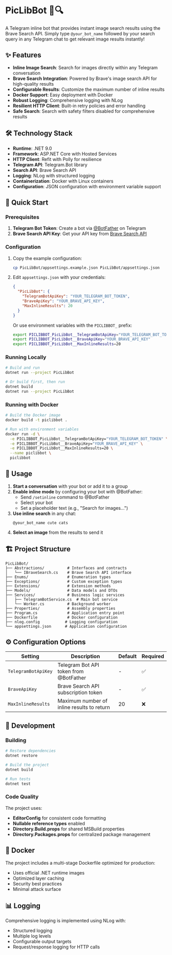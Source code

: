 # PicLibBot 🤖🔍

A Telegram inline bot that provides instant image search results using the Brave Search API. Simply type `@your_bot_name` followed by your search query in any Telegram chat to get relevant image results instantly!

## ✨ Features

- **Inline Image Search**: Search for images directly within any Telegram conversation
- **Brave Search Integration**: Powered by Brave's image search API for high-quality results
- **Configurable Results**: Customize the maximum number of inline results
- **Docker Support**: Easy deployment with Docker
- **Robust Logging**: Comprehensive logging with NLog
- **Resilient HTTP Client**: Built-in retry policies and error handling
- **Safe Search**: Search with safety filters disabled for comprehensive results

## 🛠️ Technology Stack

- **Runtime**: .NET 9.0
- **Framework**: ASP.NET Core with Hosted Services
- **HTTP Client**: Refit with Polly for resilience
- **Telegram API**: Telegram.Bot library
- **Search API**: Brave Search API
- **Logging**: NLog with structured logging
- **Containerization**: Docker with Linux containers
- **Configuration**: JSON configuration with environment variable support

## 🚀 Quick Start

### Prerequisites

1. **Telegram Bot Token**: Create a bot via [@BotFather](https://t.me/BotFather) on Telegram
2. **Brave Search API Key**: Get your API key from [Brave Search API](https://api.search.brave.com/)

### Configuration

1. Copy the example configuration:
   ```bash
   cp PicLibBot/appsettings.example.json PicLibBot/appsettings.json
   ```

2. Edit `appsettings.json` with your credentials:
   ```json
   {
     "PicLibBot": {
       "TelegramBotApiKey": "YOUR_TELEGRAM_BOT_TOKEN",
       "BraveApiKey": "YOUR_BRAVE_API_KEY",
       "MaxInlineResults": 20
     }
   }
   ```

   Or use environment variables with the `PICLIBBOT_` prefix:
   ```bash
   export PICLIBBOT_PicLibBot__TelegramBotApiKey="YOUR_TELEGRAM_BOT_TOKEN"
   export PICLIBBOT_PicLibBot__BraveApiKey="YOUR_BRAVE_API_KEY"
   export PICLIBBOT_PicLibBot__MaxInlineResults=20
   ```

### Running Locally

```bash
# Build and run
dotnet run --project PicLibBot

# Or build first, then run
dotnet build
dotnet run --project PicLibBot
```

### Running with Docker

```bash
# Build the Docker image
docker build -t piclibbot .

# Run with environment variables
docker run -d \
  -e PICLIBBOT_PicLibBot__TelegramBotApiKey="YOUR_TELEGRAM_BOT_TOKEN" \
  -e PICLIBBOT_PicLibBot__BraveApiKey="YOUR_BRAVE_API_KEY" \
  -e PICLIBBOT_PicLibBot__MaxInlineResults=20 \
  --name piclibbot \
  piclibbot
```

## 📱 Usage

1. **Start a conversation** with your bot or add it to a group
2. **Enable inline mode** by configuring your bot with @BotFather:
   - Send `/setinline` command to @BotFather
   - Select your bot
   - Set a placeholder text (e.g., "Search for images...")
3. **Use inline search** in any chat:
   ```
   @your_bot_name cute cats
   ```
4. **Select an image** from the results to send it

## 🏗️ Project Structure

```
PicLibBot/
├── Abstractions/          # Interfaces and contracts
│   └── IBraveSearch.cs    # Brave Search API interface
├── Enums/                 # Enumeration types
├── Exceptions/            # Custom exception types
├── Extensions/            # Extension methods
├── Models/                # Data models and DTOs
├── Services/              # Business logic services
│   ├── TelegramBotService.cs  # Main bot service
│   └── Worker.cs          # Background worker
├── Properties/            # Assembly properties
├── Program.cs             # Application entry point
├── Dockerfile             # Docker configuration
├── nlog.config           # Logging configuration
└── appsettings.json      # Application configuration
```

## ⚙️ Configuration Options

| Setting | Description | Default | Required |
|---------|-------------|---------|----------|
| `TelegramBotApiKey` | Telegram Bot API token from @BotFather | - | ✅ |
| `BraveApiKey` | Brave Search API subscription token | - | ✅ |
| `MaxInlineResults` | Maximum number of inline results to return | 20 | ❌ |

## 🔧 Development

### Building

```bash
# Restore dependencies
dotnet restore

# Build the project
dotnet build

# Run tests
dotnet test
```

### Code Quality

The project uses:
- **EditorConfig** for consistent code formatting
- **Nullable reference types** enabled
- **Directory.Build.props** for shared MSBuild properties
- **Directory.Packages.props** for centralized package management

## 🐳 Docker

The project includes a multi-stage Dockerfile optimized for production:

- Uses official .NET runtime images
- Optimized layer caching
- Security best practices
- Minimal attack surface

## 📊 Logging

Comprehensive logging is implemented using NLog with:
- Structured logging
- Multiple log levels
- Configurable output targets
- Request/response logging for HTTP calls
